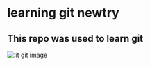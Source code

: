 # learning git newtry

## This repo was used to learn git

![lit git image](https://user-images.githubusercontent.com/116610213/198718943-d2ee59e2-5c62-4056-b43b-4816428b8ba4.jpg)
